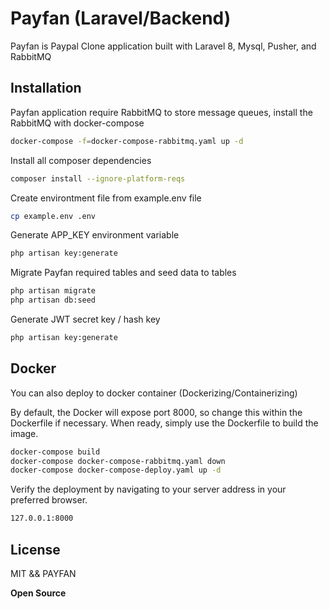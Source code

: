 # Payfan (Laravel/Backend)

Payfan is Paypal Clone application built with Laravel 8, Mysql, Pusher, and RabbitMQ 

## Installation

Payfan application require RabbitMQ to store message queues, install the RabbitMQ with docker-compose  
```sh
docker-compose -f=docker-compose-rabbitmq.yaml up -d 
```

Install all composer dependencies  
```sh
composer install --ignore-platform-reqs
```

Create environtment file from example.env file
```sh
cp example.env .env 
```

Generate APP_KEY environment variable
```sh
php artisan key:generate
```

Migrate Payfan required tables and seed data to tables
```sh
php artisan migrate 
php artisan db:seed
```

Generate JWT secret key / hash key 
```sh
php artisan key:generate
```

## Docker

You can also deploy to docker container (Dockerizing/Containerizing)

By default, the Docker will expose port 8000, so change this within the
Dockerfile if necessary. When ready, simply use the Dockerfile to
build the image.

```sh
docker-compose build 
docker-compose docker-compose-rabbitmq.yaml down
docker-compose docker-compose-deploy.yaml up -d 
```

Verify the deployment by navigating to your server address in
your preferred browser.

```sh
127.0.0.1:8000
```

## License
MIT && PAYFAN

**Open Source**
